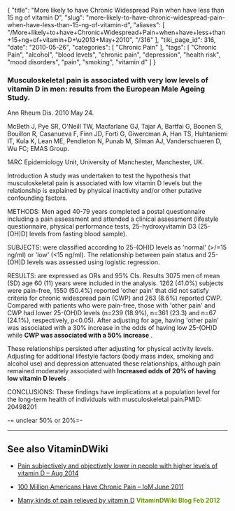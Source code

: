 {
    "title": "More likely to have Chronic Widespread Pain when have less than 15 ng of vitamin D",
    "slug": "more-likely-to-have-chronic-widespread-pain-when-have-less-than-15-ng-of-vitamin-d",
    "aliases": [
        "/More+likely+to+have+Chronic+Widespread+Pain+when+have+less+than+15+ng+of+vitamin+D+\u2013+May+2010",
        "/316"
    ],
    "tiki_page_id": 316,
    "date": "2010-05-26",
    "categories": [
        "Chronic Pain"
    ],
    "tags": [
        "Chronic Pain",
        "alcohol",
        "blood levels",
        "chronic pain",
        "depression",
        "health risk",
        "mood disorders",
        "pain",
        "smoking",
        "vitamin d"
    ]
}


### Musculoskeletal pain is associated with very low levels of vitamin D in men: results from the European Male Ageing Study.

Ann Rheum Dis. 2010 May 24. 

McBeth J, Pye SR, O'Neill TW, Macfarlane GJ, Tajar A, Bartfai G, Boonen S, Bouillon R, Casanueva F, Finn JD, Forti G, Giwercman A, Han TS, Huhtaniemi IT, Kula K, Lean ME, Pendleton N, Punab M, Silman AJ, Vanderschueren D, Wu FC; EMAS Group.

1ARC Epidemiology Unit, University of Manchester, Manchester, UK.

Introduction A study was undertaken to test the hypothesis that musculoskeletal pain is associated with low vitamin D levels but the relationship is explained by physical inactivity and/or other putative confounding factors. 

METHODS:  Men aged 40-79 years completed a postal questionnaire including a pain assessment and attended a clinical assessment (lifestyle questionnaire, physical performance tests, 25-hydroxyvitamin D3 (25-(OH)D) levels from fasting blood sample). 

SUBJECTS: were classified according to 25-(OH)D levels as 'normal' (>/=15 ng/ml) or 'low' (<15 ng/ml). The relationship between pain status and 25-(OH)D levels was assessed using logistic regression. 

RESULTS: are expressed as ORs and 95% CIs. Results 3075 men of mean (SD) age 60 (11) years were included in the analysis. 1262 (41.0%) subjects were pain-free, 1550 (50.4%) reported 'other pain' that did not satisfy criteria for chronic widespread pain (CWP) and 263 (8.6%) reported CWP. Compared with patients who were pain-free, those with 'other pain' and CWP had lower 25-(OH)D levels (n=239 (18.9%), n=361 (23.3) and n=67 (24.1%), respectively, p<0.05). After adjusting for age, having 'other pain' was associated with a 30% increase in the odds of having low 25-(OH)D while  **CWP was associated with a 50% increase** . 

These relationships persisted after adjusting for physical activity levels. Adjusting for additional lifestyle factors (body mass index, smoking and alcohol use) and depression attenuated these relationships, although pain remained moderately associated with  **Increased odds of 20% of having low vitamin D levels** . 

CONCLUSIONS:  These findings have implications at a population level for the long-term health of individuals with musculoskeletal pain.PMID: 20498201 

-= unclear 50% or 20%=-

---

## See also VitaminDWiki

* [Pain subjectively and objectively lower in people with higher levels of vitamin D – Aug 2014](/posts/pain-subjectively-and-objectively-lower-in-people-with-higher-levels-of-vitamin-d)

* [100 Million Americans Have Chronic Pain – IoM June 2011](/posts/100-million-americans-have-chronic-pain-iom)

* [Many kinds of pain relieved by vitamin D](https://www.VitaminDWiki.com/tiki-view_blog_post.php?postId=68)  **<span style="color:#690;">VitaminDWiki Blog Feb 2012</span>**